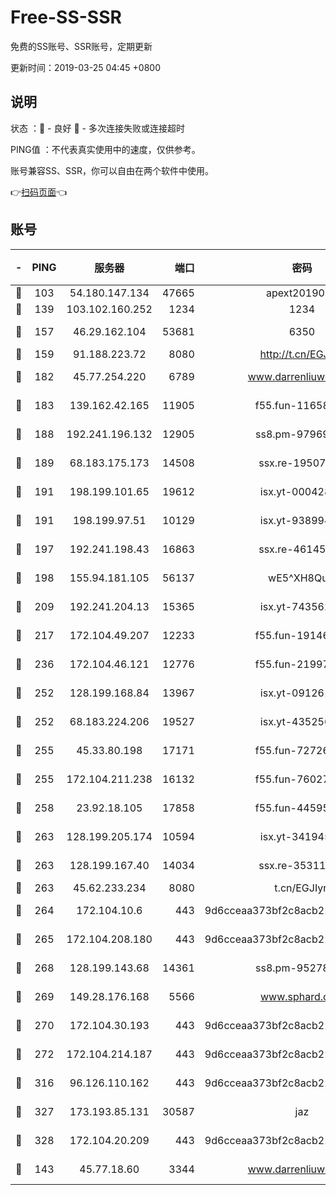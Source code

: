 # Free-SS-SSR

免费的SS账号、SSR账号，定期更新

更新时间：2019-03-25 04:45 +0800

## 说明

状态     ：🙂 - 良好 🙁 - 多次连接失败或连接超时

PING值   ：不代表真实使用中的速度，仅供参考。

账号兼容SS、SSR，你可以自由在两个软件中使用。

👉[扫码页面](https://liesauer.github.io/Free-SS-SSR/)👈

## 账号

|-|PING|服务器|端口|密码|加密方式|区域|
|:----:|:----:|:-----:|-----:|:----:|:----:|:----:|
|🙂|103|54.180.147.134|47665|apext2019001|chacha20|KR|
|🙂|139|103.102.160.252|1234|1234|rc4-md5|JP|
|🙂|157|46.29.162.104|53681|6350|aes-128-ctr|RU|
|🙂|159|91.188.223.72|8080|http://t.cn/EGJIyrl|rc4-md5|RU|
|🙂|182|45.77.254.220|6789|www.darrenliuwei.com|aes-256-cfb|SG|
|🙂|183|139.162.42.165|11905|f55.fun-11658175|aes-256-cfb|SG|
|🙂|188|192.241.196.132|12905|ss8.pm-97969807|aes-256-cfb|US|
|🙂|189|68.183.175.173|14508|ssx.re-19507482|aes-256-cfb|US|
|🙂|191|198.199.101.65|19612|isx.yt-00042869|aes-256-cfb|US|
|🙂|191|198.199.97.51|10129|isx.yt-93899437|aes-256-cfb|US|
|🙂|197|192.241.198.43|16863|ssx.re-46145720|aes-256-cfb|US|
|🙂|198|155.94.181.105|56137|wE5^XH8Quw|aes-256-cfb|US|
|🙂|209|192.241.204.13|15365|isx.yt-74356229|aes-256-cfb|US|
|🙂|217|172.104.49.207|12233|f55.fun-19146730|aes-256-cfb|SG|
|🙂|236|172.104.46.121|12776|f55.fun-21997792|aes-256-cfb|SG|
|🙂|252|128.199.168.84|13967|isx.yt-09126188|aes-256-cfb|SG|
|🙂|252|68.183.224.206|19527|isx.yt-43525673|aes-256-cfb|SG|
|🙂|255|45.33.80.198|17171|f55.fun-72726729|aes-256-cfb|US|
|🙂|255|172.104.211.238|16132|f55.fun-76027787|aes-256-cfb|US|
|🙂|258|23.92.18.105|17858|f55.fun-44595714|aes-256-cfb|US|
|🙂|263|128.199.205.174|10594|isx.yt-34194530|aes-256-cfb|SG|
|🙂|263|128.199.167.40|14034|ssx.re-35311093|aes-256-cfb|SG|
|🙂|263|45.62.233.234|8080|t.cn/EGJIyrl|rc4-md5|CA|
|🙂|264|172.104.10.6|443|9d6cceaa373bf2c8acb22e60b6a58be6|aes-256-cfb|US|
|🙂|265|172.104.208.180|443|9d6cceaa373bf2c8acb22e60b6a58be6|aes-256-cfb|US|
|🙂|268|128.199.143.68|14361|ss8.pm-95278074|aes-256-cfb|SG|
|🙂|269|149.28.176.168|5566|www.sphard.com|aes-256-cfb|AU|
|🙂|270|172.104.30.193|443|9d6cceaa373bf2c8acb22e60b6a58be6|aes-256-cfb|US|
|🙂|272|172.104.214.187|443|9d6cceaa373bf2c8acb22e60b6a58be6|aes-256-cfb|US|
|🙂|316|96.126.110.162|443|9d6cceaa373bf2c8acb22e60b6a58be6|aes-256-cfb|US|
|🙂|327|173.193.85.131|30587|jaz|aes-256-cfb|US|
|🙂|328|172.104.20.209|443|9d6cceaa373bf2c8acb22e60b6a58be6|aes-256-cfb|US|
|🙂|143|45.77.18.60|3344|www.darrenliuwei.com|aes-256-cfb|JP|

